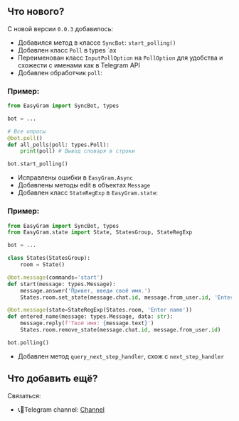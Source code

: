 ## Что нового?

С новой версии `0.0.3` добавилось:

- Добавился метод в классе `SyncBot`: `start_polling()`
- Добавлен класс `Poll` в types `ах
- Переименован класс `InputPollOption` на `PollOption` для удобства и схожести с именами как в Telegram API
- Добавлен обработчик `poll`:

### Пример:

```python
from EasyGram import SyncBot, types

bot = ...

# Все опросы
@bot.poll()
def all_polls(poll: types.Poll):
    print(poll) # Вывод словаря в строки

bot.start_polling()
```

- Исправлены ошибки в `EasyGram.Async`
- Добавлены методы edit в объектах `Message`
- Добавлен класс `StateRegExp` в `EasyGram.state`:

### Пример:

```python
from EasyGram import SyncBot, types
from EasyGram.state import State, StatesGroup, StateRegExp

bot = ...

class States(StatesGroup):
    room = State()

@bot.message(commands='start')
def start(message: types.Message):
    message.answer('Привет, введи своё имя.')
    States.room.set_state(message.chat.id, message.from_user.id, 'Enter name')

@bot.message(state=StateRegExp(States.room, 'Enter name'))
def entered_name(message: types.Message, data: str):
    message.reply(f'Твоё имя: {message.text}')
    States.room.remove_state(message.chat.id, message.from_user.id)

bot.polling()
```

- Добавлен метод `query_next_step_handler`, схож с `next_step_handler`

## Что добавить ещё?

Связаться:

- 📞💌Telegram channel: [Channel](https://t.me/oprosmenya)

